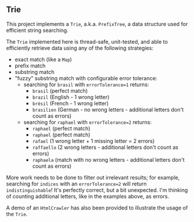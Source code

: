 ## Trie

This project implements a `Trie`, a.k.a. `PrefixTree`, a data structure used for efficient string searching.

The `Trie` implemented here is thread-safe, unit-tested, and able to efficiently retrieve data using any of the following strategies:
  - exact match (like a `Map`)
  - prefix match
  - substring match
  - "fuzzy" substring match with configurable error tolerance:
    - searching for `brasil` with `errorTolerance=1` returns:
      - `brasil` (perfect match)
      - `brazil` (English - 1 wrong letter) 
      - `brésil` (French - 1 wrong letter)
      - `brasilien` (German - no wrong letters - additional letters don't count as errors)
    - searching for `raphael` with `errorTolerance=2` returns:
      - `raphael` (perfect match)
      - `raphael` (perfect match)
      - `rafael` (1 wrong letter + 1 missing letter = 2 errors)
      - `raffaello` (2 wrong letters - additional letters don't count as errors)
      - `raphaela` (match with no wrong letters - additional letters don't count as errors)

More work needs to be done to filter out irrelevant results; for example, searching for `indices` with an `errorTolerance=2` will return `indistinguishable`! It's perfectly correct, but a bit unexpected. I'm thinking of counting additional letters, like in the examples above, as errors.

A demo of an `HtmlCrawler` has also been provided to illustrate the usage of the `Trie`.